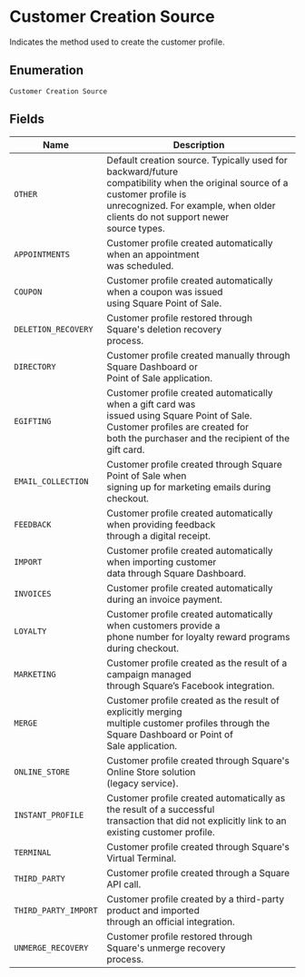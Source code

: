 
# Customer Creation Source

Indicates the method used to create the customer profile.

## Enumeration

`Customer Creation Source`

## Fields

| Name | Description |
|  --- | --- |
| `OTHER` | Default creation source. Typically used for backward/future<br>compatibility when the original source of a customer profile is<br>unrecognized. For example, when older clients do not support newer<br>source types. |
| `APPOINTMENTS` | Customer profile created automatically when an appointment<br>was scheduled. |
| `COUPON` | Customer profile created automatically when a coupon was issued<br>using Square Point of Sale. |
| `DELETION_RECOVERY` | Customer profile restored through Square's deletion recovery<br>process. |
| `DIRECTORY` | Customer profile created manually through Square Dashboard or<br>Point of Sale application. |
| `EGIFTING` | Customer profile created automatically when a gift card was<br>issued using Square Point of Sale. Customer profiles are created for<br>both the purchaser and the recipient of the gift card. |
| `EMAIL_COLLECTION` | Customer profile created through Square Point of Sale when<br>signing up for marketing emails during checkout. |
| `FEEDBACK` | Customer profile created automatically when providing feedback<br>through a digital receipt. |
| `IMPORT` | Customer profile created automatically when importing customer<br>data through Square Dashboard. |
| `INVOICES` | Customer profile created automatically during an invoice payment. |
| `LOYALTY` | Customer profile created automatically when customers provide a<br>phone number for loyalty reward programs during checkout. |
| `MARKETING` | Customer profile created as the result of a campaign managed<br>through Square’s Facebook integration. |
| `MERGE` | Customer profile created as the result of explicitly merging<br>multiple customer profiles through the Square Dashboard or Point of<br>Sale application. |
| `ONLINE_STORE` | Customer profile created through Square's Online Store solution<br>(legacy service). |
| `INSTANT_PROFILE` | Customer profile created automatically as the result of a successful<br>transaction that did not explicitly link to an existing customer profile. |
| `TERMINAL` | Customer profile created through Square's Virtual Terminal. |
| `THIRD_PARTY` | Customer profile created through a Square API call. |
| `THIRD_PARTY_IMPORT` | Customer profile created by a third-party product and imported<br>through an official integration. |
| `UNMERGE_RECOVERY` | Customer profile restored through Square's unmerge recovery<br>process. |

